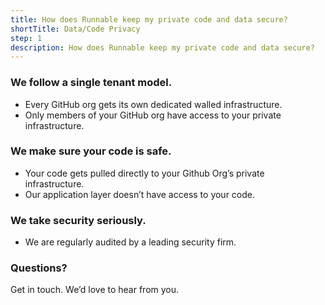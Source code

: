 ```yaml
---
title: How does Runnable keep my private code and data secure?
shortTitle: Data/Code Privacy
step: 1
description: How does Runnable keep my private code and data secure?
---
```


### We follow a single tenant model.
* Every GitHub org gets its own dedicated walled infrastructure.
* Only members of your GitHub org have access to your private infrastructure.

### We make sure your code is safe.
* Your code gets pulled directly to your Github Org’s private infrastructure.
* Our application layer doesn’t have access to your code.

### We take security seriously.
* We are regularly audited by a leading security firm.

### Questions?
Get in touch. We’d love to hear from you.
